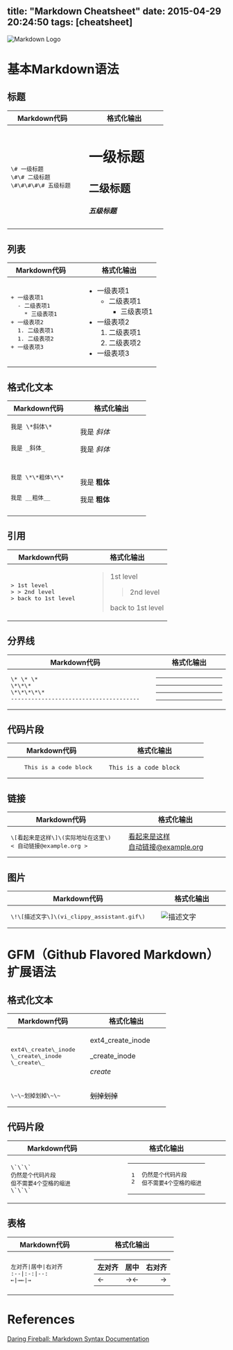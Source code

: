 title: "Markdown Cheatsheet"
date: 2015-04-29 20:24:50
tags: [cheatsheet]
---

![Markdown Logo](logo.jpg)

# 基本Markdown语法

## 标题

<table><thead><tr><th width="45%">Markdown代码</th><th width="5%"></th><th width="50%">格式化输出</th></tr></thead><tbody><tr><td>
<pre>\# 一级标题
\#\# 二级标题
\#\#\#\#\# 五级标题 </pre>
</td><td></td><td><h1>一级标题</h1><h2>二级标题</h2><h5>五级标题</h5></td></tr></tbody></table>

## 列表

<table><thead><tr><th width="45%">Markdown代码</th><th width="5%"></th><th width="50%">格式化输出</th></tr></thead><tbody><tr><td>
<pre>+ 一级表项1
  - 二级表项1
    * 三级表项1
+ 一级表项2
  1. 二级表项1
  1. 二级表项2
+ 一级表项3</pre>
</td><td></td><td><ul><li>一级表项1<ul><li>二级表项1<ul><li>三级表项1</li></ul></li></ul></li><li>一级表项2<ol><li>二级表项1</li><li>二级表项2</li></ol></li><li>一级表项3</li></ul></td></tr></tbody></table>

## 格式化文本

<table><thead><tr><th width="45%">Markdown代码</th><th width="5%"></th><th width="50%">格式化输出</th></tr></thead><tbody><tr><td>
<pre><code>我是 \*斜体\*

我是 \_斜体\_</code></pre>
</td><td></td><td><p>我是 <em>斜体</em></p><p>我是 <em>斜体</em></p></td></tr>
<tr><td>
<pre>我是 \*\*粗体\*\*

我是 \_\_粗体\_\_</pre>
</td><td></td><td><p>我是 <strong>粗体</strong></p><p>我是 <strong>粗体</strong></p></td></tr>
</tbody></table>

## 引用

<table><thead><tr><th width="45%">Markdown代码</th><th width="5%"></th><th width="50%">格式化输出</th></tr></thead><tbody><tr><td>
<pre>> 1st level
> > 2nd level
> back to 1st level</pre>
</td><td></td><td><blockquote><p>1st level</p><blockquote><p>2nd level</p></blockquote><p>back to 1st level</p></blockquote></td></tr></tbody></table>

## 分界线

<table><thead><tr><th width="45%">Markdown代码</th><th width="5%"></th><th width="50%">格式化输出</th></tr></thead><tbody><tr><td>
<pre>\* \* \*
\*\*\*
\*\*\*\*\*
--------------------------------------</pre>
</td><td></td><td><hr><hr><hr><hr></td></tr>
</tbody></table>

## 代码片段

<table><thead><tr><th width="45%">Markdown代码</th><th width="5%"></th><th width="50%">格式化输出</th></tr></thead><tbody><tr><td>
<pre>    This is a code block</pre>
</td><td></td><td><code>This is a code block</code></td></tr>
</tbody></table>

## 链接

<table><thead><tr><th width="45%">Markdown代码</th><th width="5%"></th><th width="50%">格式化输出</th></tr></thead><tbody><tr><td>
<pre>\[看起来是这样\]\(实际地址在这里\)
< 自动链接@example.org ></pre>
</td><td></td><td><a href="实际地址在这里">看起来是这样</a><br><a href="&#x6d;&#x61;&#x69;&#x6c;&#x74;&#x6f;&#x3a;&#x81ea;&#21160;&#38142;&#x63a5;&#x40;&#101;&#x78;&#x61;&#x6d;&#112;&#x6c;&#101;&#46;&#x6f;&#x72;&#x67;">&#x81ea;&#21160;&#38142;&#x63a5;&#x40;&#101;&#x78;&#x61;&#x6d;&#112;&#x6c;&#101;&#46;&#x6f;&#x72;&#x67;</a></td></tr>
</tbody></table>

## 图片

<table><thead><tr><th width="45%">Markdown代码</th><th width="5%"></th><th width="50%">格式化输出</th></tr></thead><tbody><tr><td>
<pre>\!\[描述文字\]\(vi_clippy_assistant.gif\)</pre>
</td><td></td><td><img src="vi_clippy_assistant.gif" alt="描述文字"></td></tr>
</tbody></table>

# GFM（Github Flavored Markdown）扩展语法

## 格式化文本

<table><thead><tr><th width="45%">Markdown代码</th><th width="5%"></th><th width="50%">格式化输出</th></tr></thead><tbody><tr><td>
<pre>ext4\_create\_inode
\_create\_inode
\_create\_</pre>
</td><td></td><td><p>ext4_create_inode</p><p>_create_inode</p><p><em>create</em></td></tr><tr><td>
<pre>\~\~划掉划掉\~\~</pre>
</td><td></td><td><del>划掉划掉</del></td></tr>
</tbody></table>

## 代码片段

<table><thead><tr><th width="45%">Markdown代码</th><th width="5%"></th><th width="50%">格式化输出</th></tr></thead><tbody><tr><td>
<pre>\`\`\`
仍然是个代码片段
但不需要4个空格的缩进
\`\`\`</pre>
</td><td></td><td><figure class="highlight"><table><tr><td class="gutter"><pre><span class="line">1</span><br><span class="line">2</span><br></pre></td><td class="code"><pre><span class="line">仍然是个代码片段</span><br><span class="line">但不需要4个空格的缩进</span><br></pre></td></tr></table></figure></td></tr>
</tbody></table>



## 表格

<table><thead><tr><th width="45%">Markdown代码</th><th width="5%"></th><th width="50%">格式化输出</th></tr></thead><tbody><tr><td>
<pre>左对齐|居中|右对齐
:--|:-:|--:
←|→←|→</pre>
</td><td></td><td><table><thead><tr><th style="text-align:left">左对齐</th><th style="text-align:center">居中</th><th style="text-align:right">右对齐</th></tr></thead><tbody><tr><td style="text-align:left">←</td><td style="text-align:center">→←</td><td style="text-align:right">→</td></tr></tbody></table></td></tr>
</tbody></table>


# References

[Daring Fireball: Markdown Syntax Documentation](http://daringfireball.net/projects/markdown/syntax)
